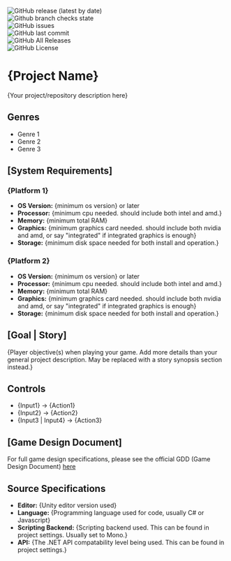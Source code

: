 ![GitHub release (latest by date)](https://img.shields.io/github/v/release/juliansangillo/virtual-tabletop-game?label=stable)  
![Github branch checks state](https://img.shields.io/github/checks-status/juliansangillo/virtual-tabletop-game/master?label=build)  
![GitHub issues](https://img.shields.io/github/issues/juliansangillo/virtual-tabletop-game)  
![GitHub last commit](https://img.shields.io/github/last-commit/juliansangillo/virtual-tabletop-game)  
![GitHub All Releases](https://img.shields.io/github/downloads/juliansangillo/virtual-tabletop-game/total)  
![GitHub License](https://img.shields.io/github/license/juliansangillo/virtual-tabletop-game?color=blue)

# {Project Name}
{Your project/repository description here}
## Genres
- Genre 1
- Genre 2
- Genre 3
## [System Requirements]
### {Platform 1}
- **OS Version:** {minimum os version} or later
- **Processor:** {minimum cpu needed. should include both intel and amd.}
- **Memory:** {minimum total RAM}
- **Graphics:** {minimum graphics card needed. should include both nvidia and amd, or say "integrated" if integrated graphics is enough}
- **Storage:** {minimum disk space needed for both install and operation.}
### {Platform 2}
- **OS Version:** {minimum os version} or later
- **Processor:** {minimum cpu needed. should include both intel and amd.}
- **Memory:** {minimum total RAM}
- **Graphics:** {minimum graphics card needed. should include both nvidia and amd, or say "integrated" if integrated graphics is enough}
- **Storage:** {minimum disk space needed for both install and operation.}
## [Goal | Story]
{Player objective(s) when playing your game. Add more details than your general project description. May be replaced with a story synopsis section instead.}
## Controls
- {Input1} -> {Action1}
- {Input2} -> {Action2}
- {Input3 | Input4} -> {Action3}
## [Game Design Document]
For full game design specifications, please see the official GDD (Game Design Document) [here](your-link-here)
## Source Specifications
- **Editor:** {Unity editor version used}
- **Language:** {Programming language used for code, usually C# or Javascript}
- **Scripting Backend:** {Scripting backend used. This can be found in project settings. Usually set to Mono.}
- **API:** {The .NET API compatability level being used. This can be found in project settings.}
